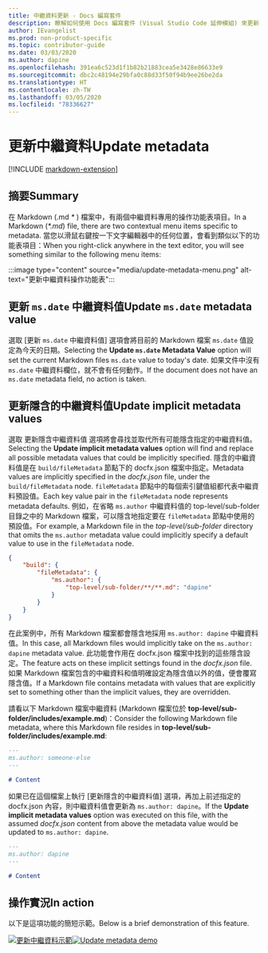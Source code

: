 ```yaml
---
title: 中繼資料更新 - Docs 編寫套件
description: 瞭解如何使用 Docs 編寫套件 (Visual Studio Code 延伸模組) 來更新中繼資料。
author: IEvangelist
ms.prod: non-product-specific
ms.topic: contributor-guide
ms.date: 03/03/2020
ms.author: dapine
ms.openlocfilehash: 391ea6c523d1f1b82b21883cea5e3428e86633e9
ms.sourcegitcommit: dbc2c48194e29bfa0c88d33f50f94b9ee26be2da
ms.translationtype: HT
ms.contentlocale: zh-TW
ms.lasthandoff: 03/05/2020
ms.locfileid: "78336627"
---
```

# <a name="update-metadata"></a><span data-ttu-id="01f9b-103">更新中繼資料</span><span class="sxs-lookup"><span data-stu-id="01f9b-103">Update metadata</span></span>

[!INCLUDE [markdown-extension](includes/markdown-extension.md)]

## <a name="summary"></a><span data-ttu-id="01f9b-104">摘要</span><span class="sxs-lookup"><span data-stu-id="01f9b-104">Summary</span></span>

<span data-ttu-id="01f9b-105">在 Markdown (.md *\** ) 檔案中，有兩個中繼資料專用的操作功能表項目。</span><span class="sxs-lookup"><span data-stu-id="01f9b-105">In a Markdown (*\*.md*) file, there are two contextual menu items specific to metadata.</span></span> <span data-ttu-id="01f9b-106">當您以滑鼠右鍵按一下文字編輯器中的任何位置，會看到類似以下的功能表項目：</span><span class="sxs-lookup"><span data-stu-id="01f9b-106">When you right-click anywhere in the text editor, you will see something similar to the following menu items:</span></span>

:::image type="content" source="media/update-metadata-menu.png" alt-text="更新中繼資料操作功能表":::

## <a name="update-msdate-metadata-value"></a><span data-ttu-id="01f9b-108">更新 `ms.date` 中繼資料值</span><span class="sxs-lookup"><span data-stu-id="01f9b-108">Update `ms.date` metadata value</span></span>

<span data-ttu-id="01f9b-109">選取 [更新 `ms.date` 中繼資料值]  選項會將目前的 Markdown 檔案 `ms.date` 值設定為今天的日期。</span><span class="sxs-lookup"><span data-stu-id="01f9b-109">Selecting the **Update `ms.date` Metadata Value** option will set the current Markdown files `ms.date` value to today's date.</span></span> <span data-ttu-id="01f9b-110">如果文件中沒有 `ms.date` 中繼資料欄位，就不會有任何動作。</span><span class="sxs-lookup"><span data-stu-id="01f9b-110">If the document does not have an `ms.date` metadata field, no action is taken.</span></span>

## <a name="update-implicit-metadata-values"></a><span data-ttu-id="01f9b-111">更新隱含的中繼資料值</span><span class="sxs-lookup"><span data-stu-id="01f9b-111">Update implicit metadata values</span></span>

<span data-ttu-id="01f9b-112">選取 更新隱含中繼資料值  選項將會尋找並取代所有可能隱含指定的中繼資料值。</span><span class="sxs-lookup"><span data-stu-id="01f9b-112">Selecting the **Update implicit metadata values** option will find and replace all possible metadata values that could be implicitly specified.</span></span> <span data-ttu-id="01f9b-113">隱含的中繼資料值是在 `build/fileMetadata` 節點下的 docfx.json  檔案中指定。</span><span class="sxs-lookup"><span data-stu-id="01f9b-113">Metadata values are implicitly specified in the *docfx.json* file, under the `build/fileMetadata` node.</span></span> <span data-ttu-id="01f9b-114">`fileMetadata` 節點中的每個索引鍵值組都代表中繼資料預設值。</span><span class="sxs-lookup"><span data-stu-id="01f9b-114">Each key value pair in the `fileMetadata` node represents metadata defaults.</span></span> <span data-ttu-id="01f9b-115">例如，在省略 `ms.author` 中繼資料值的 top-level/sub-folder  目錄之中的 Markdown 檔案，可以隱含地指定要在 `fileMetadata` 節點中使用的預設值。</span><span class="sxs-lookup"><span data-stu-id="01f9b-115">For example, a Markdown file in the *top-level/sub-folder* directory that omits the `ms.author` metadata value could implicitly specify a default value to use in the `fileMetadata` node.</span></span>

```json
{
    "build": {
        "fileMetadata": {
            "ms.author": {
                "top-level/sub-folder/**/**.md": "dapine"
            }
        }
    }
}
```

<span data-ttu-id="01f9b-116">在此案例中，所有 Markdown 檔案都會隱含地採用 `ms.author: dapine` 中繼資料值。</span><span class="sxs-lookup"><span data-stu-id="01f9b-116">In this case, all Markdown files would implicitly take on the `ms.author: dapine` metadata value.</span></span> <span data-ttu-id="01f9b-117">此功能會作用在 docfx.json  檔案中找到的這些隱含設定。</span><span class="sxs-lookup"><span data-stu-id="01f9b-117">The feature acts on these implicit settings found in the *docfx.json* file.</span></span> <span data-ttu-id="01f9b-118">如果 Markdown 檔案包含的中繼資料和值明確設定為隱含值以外的值，便會覆寫隱含值。</span><span class="sxs-lookup"><span data-stu-id="01f9b-118">If a Markdown file contains metadata with values that are explicitly set to something other than the implicit values, they are overridden.</span></span>

<span data-ttu-id="01f9b-119">請看以下 Markdown 檔案中繼資料 (Markdown 檔案位於 **top-level/sub-folder/includes/example.md**)：</span><span class="sxs-lookup"><span data-stu-id="01f9b-119">Consider the following Markdown file metadata, where this Markdown file resides in **top-level/sub-folder/includes/example.md**:</span></span>

```markdown
---
ms.author: someone-else
---

# Content
```

<span data-ttu-id="01f9b-120">如果已在這個檔案上執行 [更新隱含的中繼資料值]  選項，再加上前述指定的 docfx.json  內容，則中繼資料值會更新為 `ms.author: dapine`。</span><span class="sxs-lookup"><span data-stu-id="01f9b-120">If the **Update implicit metadata values** option was executed on this file, with the assumed *docfx.json* content from above the metadata value would be updated to `ms.author: dapine`.</span></span>

```markdown
---
ms.author: dapine
---

# Content
```

## <a name="in-action"></a><span data-ttu-id="01f9b-121">操作實況</span><span class="sxs-lookup"><span data-stu-id="01f9b-121">In action</span></span>

<span data-ttu-id="01f9b-122">以下是這項功能的簡短示範。</span><span class="sxs-lookup"><span data-stu-id="01f9b-122">Below is a brief demonstration of this feature.</span></span>

<span data-ttu-id="01f9b-123">[![更新中繼資料示範](media/update-metadata.gif)](media/update-metadata.gif#lightbox)</span><span class="sxs-lookup"><span data-stu-id="01f9b-123">[![Update metadata demo](media/update-metadata.gif)](media/update-metadata.gif#lightbox)</span></span>
